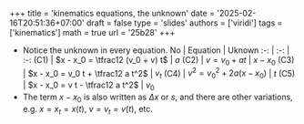 +++
title = 'kinematics equations, the unknown'
date = '2025-02-16T20:51:36+07:00'
draft = false
type = 'slides'
authors = ['viridi']
tags = ['kinematics']
math = true
url = '25b28'
+++
<!--more-->

+ Notice the unknown in every equation.
No | Equation | Uknown
:-: | :-: | :-:
(C1) | $x - x_0 = \tfrac12 (v_0 + v) t$   | $a$
(C2) | $v = v_0 + a t$                    | $x - x_0$
(C3) | $x - x_0 = v_0 t + \tfrac12 a t^2$ | $v_t$
(C4) | $v^2 = v_0^2 + 2a(x - x_0)$        | $t$
(C5) | $x - x_0 = v t - \tfrac12 a t^2$   | $v_0$
+ The term $x - x_0$ is also written as $\Delta x$ or $s$, and there are other variations, e.g. $x = x_t = x(t)$, $v = v_t = v(t)$, etc.
